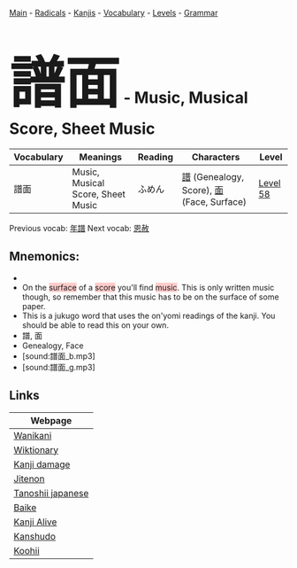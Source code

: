 <style> bigfont {font-size: 100px}</style>
[Main](../README.md) -
[Radicals](../radicals.md) -
[Kanjis](../kanjis.md) -
[Vocabulary](../vocabulary.md) -
[Levels](../levels.md) -
[Grammar](../grammar.md)
# <bigfont> 譜面</bigfont> - Music, Musical Score, Sheet Music 

| Vocabulary | Meanings | Reading | Characters | Level |
| --- | --- | --- | --- | --- |
| 譜面 | Music, Musical Score, Sheet Music | ふめん |  [譜](../kanjis/譜.md) (Genealogy, Score), [面](../kanjis/面.md) (Face, Surface) | [Level 58](../levels/wk_level58.md) |

Previous vocab: [年譜](年譜.md) Next vocab: [恩赦](恩赦.md) 

## Mnemonics:

* 
* On the <span style="background-color:#ffcccb"> surface</span> of a <span style="background-color:#ffcccb"> score</span> you'll find <span style="background-color:#ffcccb"> music</span>. This is only written music though, so remember that this music has to be on the surface of some paper.
* This is a jukugo word that uses the on'yomi readings of the kanji. You should be able to read this on your own.
* 譜, 面
* Genealogy, Face
* [sound:譜面_b.mp3]
* [sound:譜面_g.mp3]


## Links 

| Webpage |
| --- |
| [Wanikani          ](https://www.wanikani.com/kanji/譜面) |
| [Wiktionary        ](https://en.wiktionary.org/wiki/譜面) |
| [Kanji damage      ](http://www.kanjidamage.com/kanji/search?utf8=✓&q=譜面) |
| [Jitenon           ](https://jitenon.com/kanji/譜面) |
| [Tanoshii japanese ](https://www.tanoshiijapanese.com/dictionary/kanji.cfm?k=譜面) |
| [Baike             ](https://baike.baidu.com/item/譜面) |
| [Kanji Alive       ](https://app.kanjialive.com/譜面) |
| [Kanshudo          ](https://www.kanshudo.com/searchmn?q=譜面) |
| [Koohii            ](https://kanji.koohii.com/study/kanji/譜面) |

